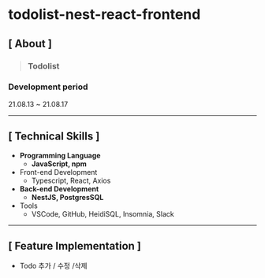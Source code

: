 # todolist-nest-react-frontend

## **[ About ]**
> ### **Todolist**

### Development period
  21.08.13 ~ 21.08.17

---

## **[ Technical Skills ]**

*   **Programming Language**
    *   **JavaScript, npm**
*   Front-end Development
    *   Typescript, React, Axios
*   **Back-end Development**
    *   **NestJS, PostgresSQL**
*   Tools
    *   VSCode, GitHub, HeidiSQL, Insomnia, Slack

---

## **[ Feature Implementation ]**
- Todo 추가 / 수정 /삭제
